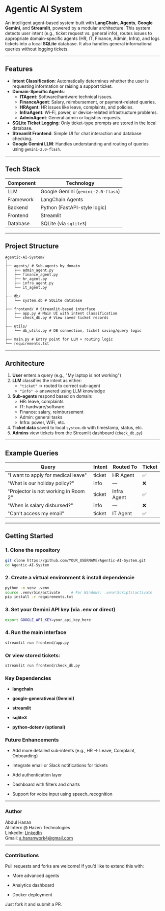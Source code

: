 # Agentic AI System

An intelligent agent-based system built with **LangChain**, **Agents**, **Google Gemini**, and **Streamlit**, powered by a modular architecture. This system detects user intent (e.g., ticket request vs. general info), routes issues to appropriate domain-specific agents (HR, IT, Finance, Admin, Infra), and logs tickets into a local **SQLite** database. It also handles general informational queries without logging tickets.

---

## Features


- **Intent Classification**: Automatically determines whether the user is requesting information or raising a support ticket.
- **Domain-Specific Agents**:
  - **ITAgent**: Software/hardware technical issues.
  - **FinanceAgent**: Salary, reimbursement, or payment-related queries.
  - **HRAgent**: HR issues like leave, complaints, and policies.
  - **InfraAgent**: Wi-Fi, power, or device-related infrastructure problems.
  - **AdminAgent**: General admin or logistics requests.
- **SQLite Ticket Logging**: Only ticket-type prompts are stored in the local database.
- **Streamlit Frontend**: Simple UI for chat interaction and database checking.
- **Google Gemini LLM**: Handles understanding and routing of queries using `gemini-2.0-flash`.

---

## Tech Stack

| Component     | Technology               |
|---------------|---------------------------|
| LLM           | Google Gemini (`gemini-2.0-flash`) |
| Framework     | LangChain Agents          |
| Backend       | Python (FastAPI-style logic) |
| Frontend      | Streamlit                 |
| Database      | SQLite (via `sqlite3`)    |

---


## Project Structure

```text
Agentic-AI-System/
│
├── agents/ # Sub-agents by domain
│   ├── admin_agent.py
│   ├── finance_agent.py
│   ├── hr_agent.py
│   ├── infra_agent.py
│   └── it_agent.py
│
├── db/
│   └── system.db # SQLite database
│
├── frontend/ # Streamlit-based interface
│   ├── app.py # Main UI with intent classification
│   └── check_db.py # View saved ticket records
│
├── utils/
│   └── db_utils.py # DB connection, ticket saving/query logic
│
├── main.py # Entry point for LLM + routing logic
└── requirements.txt

```

---

## Architecture

1. **User** enters a query (e.g., "My laptop is not working")
2. **LLM** classifies the intent as either:
   - `"ticket"` → routed to correct sub-agent
   - `"info"` → answered using LLM knowledge
3. **Sub-agents** respond based on domain:
   - HR: leave, complaints
   - IT: hardware/software
   - Finance: salary, reimbursement
   - Admin: general tasks
   - Infra: power, WiFi, etc.
4. **Ticket data** saved to local `system.db` with timestamp, status, etc.
5. **Admins** view tickets from the Streamlit dashboard (`check_db.py`)

---

## Example Queries

| Query                                 | Intent   | Routed To     | Ticket |
|--------------------------------------|----------|----------------|--------|
| "I want to apply for medical leave"  | ticket   | HR Agent       | ✅     |
| "What is our holiday policy?"        | info     | —              | ❌     |
| "Projector is not working in Room 2" | ticket   | Infra Agent    | ✅     |
| "When is salary disbursed?"          | info     | —              | ❌     |
| "Can't access my email"              | ticket   | IT Agent       | ✅     |

---

## Getting Started

### 1. Clone the repository

```bash
git clone https://github.com/YOUR_USERNAME/Agentic-AI-System.git
cd Agentic-AI-System
```
### 2. Create a virtual environment & install dependencie

```bash
python -m venv .venv
source .venv/bin/activate     # For Windows: .venv\Scripts\activate
pip install -r requirements.txt
```

### 3. Set your Gemini API key (via .env or direct)

```bash
export GOOGLE_API_KEY=your_api_key_here
```

### 4. Run the main interface

```bash
streamlit run frontend/app.py
```

### Or view stored tickets:

```bash
streamlit run frontend/check_db.py
```

### Key Dependencies

 - **langchain**

- **google-generativeai (Gemini)**

- **streamlit**

- **sqlite3**

- **python-dotenv (optional)**

### Future Enhancements

 - Add more detailed sub-intents (e.g., HR → Leave, Complaint, Onboarding)

 - Integrate email or Slack notifications for tickets

 - Add authentication layer

 - Dashboard with filters and charts

 - Support for voice input using speech_recognition

---

### Author
Abdul Hanan  
AI Intern @ Hazen Technologies  
LinkedIn: [LinkedIn](https://www.linkedin.com/in/abdul-hanan-2003-)  
Gmail: a.hananwork4@gmail.com

---

### Contributions
Pull requests and forks are welcome!
If you’d like to extend this with:

- More advanced agents

- Analytics dashboard

- Docker deployment
  
Just fork it and submit a PR.

